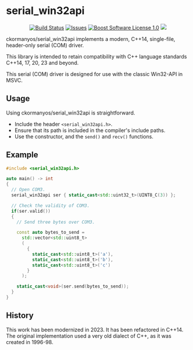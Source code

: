 serial_win32api
==================

<p align="center">
    <a href="https://github.com/ckormanyos/serial_win32api/actions">
        <img src="https://github.com/ckormanyos/serial_win32api/actions/workflows/serial_win32api.yml/badge.svg" alt="Build Status"></a>
    <a href="https://github.com/ckormanyos/serial_win32api/issues?q=is%3Aissue+is%3Aopen+sort%3Aupdated-desc">
        <img src="https://custom-icon-badges.herokuapp.com/github/issues-raw/ckormanyos/serial_win32api?logo=github" alt="Issues" /></a>
    <a href="https://github.com/ckormanyos/serial_win32api/blob/master/LICENSE_1_0.txt">
        <img src="https://img.shields.io/badge/license-BSL%201.0-blue.svg" alt="Boost Software License 1.0"></a>
    <a href="https://godbolt.org/z/45rjY39Ga" alt="godbolt">
        <img src="https://img.shields.io/badge/try%20it%20on-godbolt-green" /></a>
</p>

ckormanyos/serial_win32api implements a modern, C++14, single-file,
header-only serial (COM) driver.

This library is intended to retain compatibility with C++ language standards
C++14, 17, 20, 23 and beyond.

This serial (COM) driver is designed for use with the classic Win32-API
in MSVC.

## Usage

Using ckormanyos/serial_win32api is straightforward.
  - Include the header `<serial_win32api.h>`.
  - Ensure that its path is included in the compiler's include paths.
  - Use the constructor, and the `send()` and `recv()` functions.

## Example

```cpp
#include <serial_win32api.h>

auto main() -> int
{
  // Open COM3.
  serial_win32api ser { static_cast<std::uint32_t>(UINT8_C(3)) };

  // Check the validity of COM3.
  if(ser.valid())
  {
    // Send three bytes over COM3.

    const auto bytes_to_send =
      std::vector<std::uint8_t>
      (
        {
          static_cast<std::uint8_t>('a'),
          static_cast<std::uint8_t>('b'),
          static_cast<std::uint8_t>('c')
        }
      );

    static_cast<void>(ser.send(bytes_to_send));
  }
}
```

## History

This work has been modernized in 2023. It has been refactored
in C++14. The original implementation used a very old dialect
of C++, as it was created in 1996-98.
